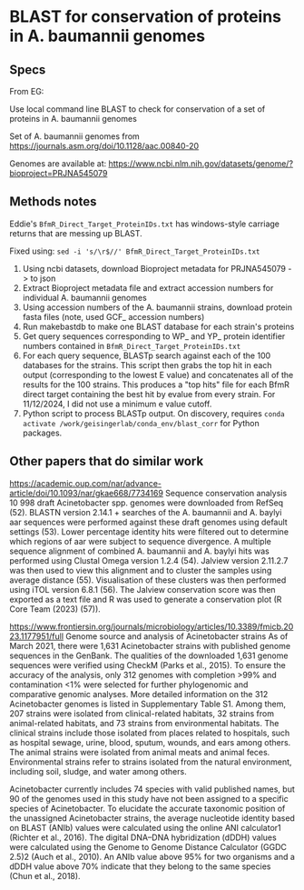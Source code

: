 # BLAST for conservation of proteins in A. baumannii genomes

## Specs

From EG:

Use local command line BLAST to check for conservation of a set of proteins in A. baumannii genomes

Set of A. baumannii genomes from https://journals.asm.org/doi/10.1128/aac.00840-20

Genomes are available at: https://www.ncbi.nlm.nih.gov/datasets/genome/?bioproject=PRJNA545079

## Methods notes

Eddie's `BfmR_Direct_Target_ProteinIDs.txt` has windows-style carriage returns that are messing up BLAST.

Fixed using: `sed -i 's/\r$//' BfmR_Direct_Target_ProteinIDs.txt`

1. Using ncbi datasets, download Bioproject metadata for PRJNA545079 -> to json
2. Extract Bioproject metadata file and extract accession numbers for individual A. baumannii genomes
3. Using accession numbers of the A. baumannii strains, download protein fasta files (note, used GCF_ accession numbers)
4. Run makebastdb to make one BLAST database for each strain's proteins
5. Get query sequences corresponding to WP_ and YP_ protein identifier numbers contained in `BfmR_Direct_Target_ProteinIDs.txt`
6. For each query sequence, BLASTp search against each of the 100 databases for the strains.  This script then grabs the top hit in each output (corresponding to the lowest E value) and concatenates all of the results for the 100 strains.  This produces a "top hits" file for each BfmR direct target containing the best hit by evalue from every strain.  For 11/12/2024, I did not use a minimum e value cutoff.
7. Python script to process BLASTp output.  On discovery, requires `conda activate /work/geisingerlab/conda_env/blast_corr` for Python packages.


## Other papers that do similar work

https://academic.oup.com/nar/advance-article/doi/10.1093/nar/gkae668/7734169
Sequence conservation analysis
10 998 draft Acinetobacter spp. genomes were downloaded from RefSeq (52). BLASTN version 2.14.1 + searches of the A. baumannii and A. baylyi aar sequences were performed against these draft genomes using default settings (53). Lower percentage identity hits were filtered out to determine which regions of aar were subject to sequence divergence. A multiple sequence alignment of combined A. baumannii and A. baylyi hits was performed using Clustal Omega version 1.2.4 (54). Jalview version 2.11.2.7 was then used to view this alignment and to cluster the samples using average distance (55). Visualisation of these clusters was then performed using iTOL version 6.8.1 (56). The Jalview conservation score was then exported as a text file and R was used to generate a conservation plot (R Core Team (2023) (57)).

https://www.frontiersin.org/journals/microbiology/articles/10.3389/fmicb.2023.1177951/full
Genome source and analysis of Acinetobacter strains
As of March 2021, there were 1,631 Acinetobacter strains with published genome sequences in the GenBank. The qualities of the downloaded 1,631 genome sequences were verified using CheckM (Parks et al., 2015). To ensure the accuracy of the analysis, only 312 genomes with completion >99% and contamination <1% were selected for further phylogenomic and comparative genomic analyses. More detailed information on the 312 Acinetobacter genomes is listed in Supplementary Table S1. Among them, 207 strains were isolated from clinical-related habitats, 32 strains from animal-related habitats, and 73 strains from environmental habitats. The clinical strains include those isolated from places related to hospitals, such as hospital sewage, urine, blood, sputum, wounds, and ears among others. The animal strains were isolated from animal meats and animal feces. Environmental strains refer to strains isolated from the natural environment, including soil, sludge, and water among others.

Acinetobacter currently includes 74 species with valid published names, but 90 of the genomes used in this study have not been assigned to a specific species of Acinetobacter. To elucidate the accurate taxonomic position of the unassigned Acinetobacter strains, the average nucleotide identity based on BLAST (ANIb) values were calculated using the online ANI calculator1 (Richter et al., 2016). The digital DNA–DNA hybridization (dDDH) values were calculated using the Genome to Genome Distance Calculator (GGDC 2.5)2 (Auch et al., 2010). An ANIb value above 95% for two organisms and a dDDH value above 70% indicate that they belong to the same species (Chun et al., 2018).
